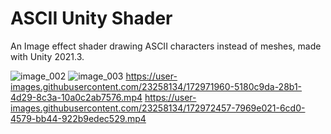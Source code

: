 # ASCII Unity Shader
 An Image effect shader drawing ASCII characters instead of meshes, made with Unity 2021.3.



![image_002](https://user-images.githubusercontent.com/23258134/172971719-ed981109-afc7-4a43-87d2-f67ca6152745.jpg)
![image_003](https://user-images.githubusercontent.com/23258134/172971743-7c07d1a0-86ef-4fbd-8e37-ec7f54730c49.jpg)
https://user-images.githubusercontent.com/23258134/172971960-5180c9da-28b1-4d29-8c3a-10a0c2ab7576.mp4
https://user-images.githubusercontent.com/23258134/172972457-7969e021-6cd0-4579-bb44-922b9edec529.mp4
